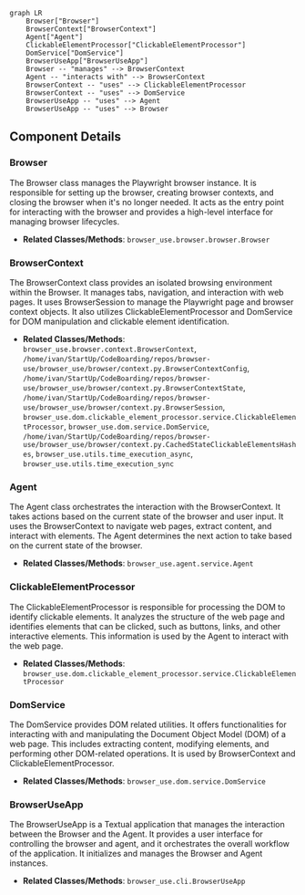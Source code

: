 ```mermaid
graph LR
    Browser["Browser"]
    BrowserContext["BrowserContext"]
    Agent["Agent"]
    ClickableElementProcessor["ClickableElementProcessor"]
    DomService["DomService"]
    BrowserUseApp["BrowserUseApp"]
    Browser -- "manages" --> BrowserContext
    Agent -- "interacts with" --> BrowserContext
    BrowserContext -- "uses" --> ClickableElementProcessor
    BrowserContext -- "uses" --> DomService
    BrowserUseApp -- "uses" --> Agent
    BrowserUseApp -- "uses" --> Browser
```

## Component Details

### Browser
The Browser class manages the Playwright browser instance. It is responsible for setting up the browser, creating browser contexts, and closing the browser when it's no longer needed. It acts as the entry point for interacting with the browser and provides a high-level interface for managing browser lifecycles.
- **Related Classes/Methods**: `browser_use.browser.browser.Browser`

### BrowserContext
The BrowserContext class provides an isolated browsing environment within the Browser. It manages tabs, navigation, and interaction with web pages. It uses BrowserSession to manage the Playwright page and browser context objects. It also utilizes ClickableElementProcessor and DomService for DOM manipulation and clickable element identification.
- **Related Classes/Methods**: `browser_use.browser.context.BrowserContext`, `/home/ivan/StartUp/CodeBoarding/repos/browser-use/browser_use/browser/context.py.BrowserContextConfig`, `/home/ivan/StartUp/CodeBoarding/repos/browser-use/browser_use/browser/context.py.BrowserContextState`, `/home/ivan/StartUp/CodeBoarding/repos/browser-use/browser_use/browser/context.py.BrowserSession`, `browser_use.dom.clickable_element_processor.service.ClickableElementProcessor`, `browser_use.dom.service.DomService`, `/home/ivan/StartUp/CodeBoarding/repos/browser-use/browser_use/browser/context.py.CachedStateClickableElementsHashes`, `browser_use.utils.time_execution_async`, `browser_use.utils.time_execution_sync`

### Agent
The Agent class orchestrates the interaction with the BrowserContext. It takes actions based on the current state of the browser and user input. It uses the BrowserContext to navigate web pages, extract content, and interact with elements. The Agent determines the next action to take based on the current state of the browser.
- **Related Classes/Methods**: `browser_use.agent.service.Agent`

### ClickableElementProcessor
The ClickableElementProcessor is responsible for processing the DOM to identify clickable elements. It analyzes the structure of the web page and identifies elements that can be clicked, such as buttons, links, and other interactive elements. This information is used by the Agent to interact with the web page.
- **Related Classes/Methods**: `browser_use.dom.clickable_element_processor.service.ClickableElementProcessor`

### DomService
The DomService provides DOM related utilities. It offers functionalities for interacting with and manipulating the Document Object Model (DOM) of a web page. This includes extracting content, modifying elements, and performing other DOM-related operations. It is used by BrowserContext and ClickableElementProcessor.
- **Related Classes/Methods**: `browser_use.dom.service.DomService`

### BrowserUseApp
The BrowserUseApp is a Textual application that manages the interaction between the Browser and the Agent. It provides a user interface for controlling the browser and agent, and it orchestrates the overall workflow of the application. It initializes and manages the Browser and Agent instances.
- **Related Classes/Methods**: `browser_use.cli.BrowserUseApp`

